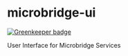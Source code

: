 # microbridge-ui

[![Greenkeeper badge](https://badges.greenkeeper.io/Sitetheory/microbridge-ui.svg)](https://greenkeeper.io/)

User Interface for Microbridge Services
